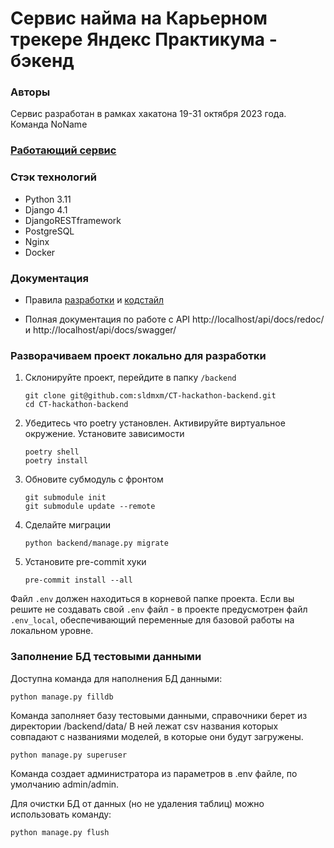 # Сервис найма на Карьерном трекере Яндекс Практикума - бэкенд

### Авторы
Сервис разработан в рамках хакатона 19-31 октября 2023 года.
Команда NoName

### [Работающий сервис](http://130.193.36.223/)


### Cтэк технологий
- Python 3.11
- Django 4.1
- DjangoRESTframework
- PostgreSQL
- Nginx
- Docker

### Документация
- Правила [разработки](/docs/dev_rules.md) и [кодстайл](/docs/codestyle.md)

- Полная документация по работе с API http://localhost/api/docs/redoc/ и http://localhost/api/docs/swagger/

### Разворачиваем проект локально для разработки
1. Склонируйте проект, перейдите в папку `/backend`
    ```shell
    git clone git@github.com:sldmxm/CT-hackathon-backend.git
    cd CT-hackathon-backend
    ```
2. Убедитесь что poetry установлен. Активируйте виртуальное окружение. Установите зависимости
    ```shell
    poetry shell
    poetry install
    ```
3. Обновите субмодуль с фронтом
   ```shell
   git submodule init
   git submodule update --remote
   ```
4. Сделайте миграции
    ```
    python backend/manage.py migrate
    ```
5. Установите pre-commit хуки
    ```shell
    pre-commit install --all
    ```

Файл `.env` должен находиться в корневой папке проекта. Если вы решите не создавать свой `.env` файл - в проекте предусмотрен файл `.env_local`, обеспечивающий переменные для базовой работы на локальном уровне.

### Заполнение БД тестовыми данными
Доступна команда для наполнения БД данными:
```
python manage.py filldb
```
Команда заполняет базу тестовыми данными, справочники берет из директории /backend/data/
В ней лежат csv названия которых совпадают с названиями моделей, в которые они будут загружены.
```
python manage.py superuser
```
Команда создает администратора из параметров в .env файле, по умолчанию admin/admin.

Для очистки БД от данных (но не удаления таблиц) можно использовать команду:
```
python manage.py flush
```
